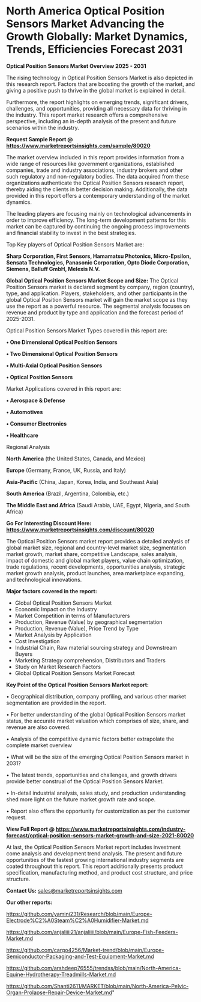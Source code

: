 # North America Optical Position Sensors Market Advancing the Growth Globally: Market Dynamics, Trends, Efficiencies Forecast 2031

<Strong> Optical Position Sensors Market Overview 2025 - 2031</strong>

The rising technology in Optical Position Sensors Market is also depicted in this research report. Factors that are boosting the growth of the market, and giving a positive push to thrive in the global market is explained in detail.

Furthermore, the report highlights on emerging trends, significant drivers, challenges, and opportunities, providing all necessary data for thriving in the industry. This report market research offers a comprehensive perspective, including an in-depth analysis of the present and future scenarios within the industry.

<strong>Request Sample Report @ <a href=https://www.marketreportsinsights.com/sample/80020>https://www.marketreportsinsights.com/sample/80020</a></strong>

The market overview included in this report provides information from a wide range of resources like government organizations, established companies, trade and industry associations, industry brokers and other such regulatory and non-regulatory bodies. The data acquired from these organizations authenticate the Optical Position Sensors research report, thereby aiding the clients in better decision making. Additionally, the data provided in this report offers a contemporary understanding of the market dynamics.

The leading players are focusing mainly on technological advancements in order to improve efficiency. The long-term development patterns for this market can be captured by continuing the ongoing process improvements and financial stability to invest in the best strategies.

Top Key players of Optical Position Sensors Market are:

<strong>Sharp Corporation, First Sensors, Hamamatsu Photonics, Micro-Epsilon, Sensata Technologies, Panasonic Corporation, Opto Diode Corporation, Siemens, Balluff GmbH, Melexis N.V.</strong>

<strong><b>Global Optical Position Sensors Market Scope and Size:</b></strong>
The Optical Position Sensors market is declared segment by company, region (country), type, and application. Players, stakeholders, and other participants in the global Optical Position Sensors market will gain the market scope as they use the report as a powerful resource. The segmental analysis focuses on revenue and product by type and application and the forecast period of 2025-2031.

Optical Position Sensors Market Types covered in this report are:

<strong>• One Dimensional Optical Position Sensors

• Two Dimensional Optical Position Sensors

• Multi-Axial Optical Position Sensors

• Optical Position Sensors</strong>

Market Applications covered in this report are:

<strong>• Aerospace & Defense

• Automotives

• Consumer Electronics

• Healthcare</strong> 

Regional Analysis

<strong>North America</strong> (the United States, Canada, and Mexico)

<strong>Europe</strong> (Germany, France, UK, Russia, and Italy)

<strong>Asia-Pacific</strong> (China, Japan, Korea, India, and Southeast Asia)

<strong>South America</strong> (Brazil, Argentina, Colombia, etc.)

<strong>The Middle East and Africa</strong> (Saudi Arabia, UAE, Egypt, Nigeria, and South Africa)

<strong>Go For Interesting Discount Here: <a href=https://www.marketreportsinsights.com/discount/80020>https://www.marketreportsinsights.com/discount/80020</a></strong>

The Optical Position Sensors market report provides a detailed analysis of global market size, regional and country-level market size, segmentation market growth, market share, competitive Landscape, sales analysis, impact of domestic and global market players, value chain optimization, trade regulations, recent developments, opportunities analysis, strategic market growth analysis, product launches, area marketplace expanding, and technological innovations.

<strong><b>Major factors covered in the report:</b></strong>
<ul>
  <li>Global Optical Position Sensors Market </li>
  <li>Economic Impact on the Industry</li>
  <li>Market Competition in terms of Manufacturers</li>
  <li>Production, Revenue (Value) by geographical segmentation</li>
  <li>Production, Revenue (Value), Price Trend by Type</li>
  <li>Market Analysis by Application</li>
  <li>Cost Investigation</li>
  <li>Industrial Chain, Raw material sourcing strategy and Downstream Buyers</li>
  <li>Marketing Strategy comprehension, Distributors and Traders</li>
  <li>Study on Market Research Factors</li>
  <li>Global Optical Position Sensors Market Forecast</li>
</ul>

<strong><b>Key Point of the Optical Position Sensors Market report:</b></strong>

• Geographical distribution, company profiling, and various other market segmentation are provided in the report.

• For better understanding of the global Optical Position Sensors market status, the accurate market valuation which comprises of size, share, and revenue are also covered.

• Analysis of the competitive dynamic factors better extrapolate the complete market overview

• What will be the size of the emerging Optical Position Sensors market in 2031?

• The latest trends, opportunities and challenges, and growth drivers provide better construal of the Optical Position Sensors Market.

• In-detail industrial analysis, sales study, and production understanding shed more light on the future market growth rate and scope.

• Report also offers the opportunity for customization as per the customer request.

<strong><b>View Full Report @ <a href=https://www.marketreportsinsights.com/industry-forecast/optical-position-sensors-market-growth-and-size-2021-80020>https://www.marketreportsinsights.com/industry-forecast/optical-position-sensors-market-growth-and-size-2021-80020</a></b></strong>


At last, the Optical Position Sensors Market report includes investment come analysis and development trend analysis. The present and future opportunities of the fastest growing international industry segments are coated throughout this report. This report additionally presents product specification, manufacturing method, and product cost structure, and price structure.

<strong>Contact Us:</strong>
sales@marketreportsinsights.com

<strong>Our other reports:</strong>

<a href=https://github.com/yamini231/Research/blob/main/Europe-Electrode%C2%A0Steam%C2%A0Humidifier-Market.md>https://github.com/yamini231/Research/blob/main/Europe-Electrode%C2%A0Steam%C2%A0Humidifier-Market.md</a>

<a href=https://github.com/anjaliiii21/anjaliiii/blob/main/Europe-Fish-Feeders-Market.md>https://github.com/anjaliiii21/anjaliiii/blob/main/Europe-Fish-Feeders-Market.md</a>

<a href=https://github.com/cargo4256/Market-trend/blob/main/Europe-Semiconductor-Packaging-and-Test-Equipment-Market.md>https://github.com/cargo4256/Market-trend/blob/main/Europe-Semiconductor-Packaging-and-Test-Equipment-Market.md</a>

<a href=https://github.com/arshdeep76555/trendss/blob/main/North-America-Equine-Hydrotherapy-Treadmills-Market.md>https://github.com/arshdeep76555/trendss/blob/main/North-America-Equine-Hydrotherapy-Treadmills-Market.md</a>

<a href=https://github.com/Shanti2611/MARKET/blob/main/North-America-Pelvic-Organ-Prolapse-Repair-Device-Market.md>https://github.com/Shanti2611/MARKET/blob/main/North-America-Pelvic-Organ-Prolapse-Repair-Device-Market.md</a>"

